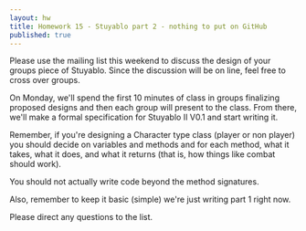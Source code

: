 ```yaml
---
layout: hw
title: Homework 15 - Stuyablo part 2 - nothing to put on GitHub
published: true
---
```


Please use the mailing list this weekend to discuss the design of your groups piece of Stuyablo. Since the discussion will be on line, feel free to cross over groups.

On Monday, we'll spend the first 10 minutes of class in groups
finalizing proposed designs and then each group will present to the
class. From there, we'll make a formal specification for Stuyablo II
V0.1 and start writing it.


Remember, if you're designing a Character type class (player or non
player) you should decide on variables and methods and for each
method, what it takes, what it does, and what it returns (that is, how
things like combat should work).

You should not actually write code beyond the method signatures.

Also, remember to keep it basic (simple) we're just writing part 1 right now.

Please direct any questions to the list.



